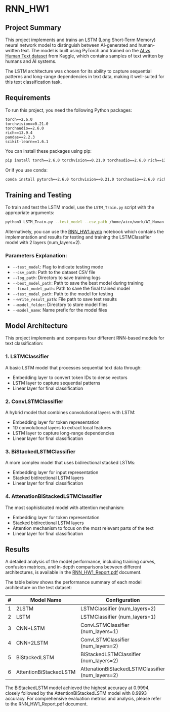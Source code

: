 # RNN_HW1
## Project Summary

This project implements and trains an LSTM (Long Short-Term Memory) neural network model to distinguish between AI-generated and human-written text. The model is built using PyTorch and trained on the [AI vs Human Text dataset](https://www.kaggle.com/datasets/shanegerami/ai-vs-human-text) from Kaggle, which contains samples of text written by humans and AI systems.

The LSTM architecture was chosen for its ability to capture sequential patterns and long-range dependencies in text data, making it well-suited for this text classification task.

## Requirements

To run this project, you need the following Python packages:

```
torch==2.6.0
torchvision==0.21.0
torchaudio==2.6.0
rich==13.9.4
pandas==2.2.3
scikit-learn==1.6.1
```

You can install these packages using pip:

```bash
pip install torch==2.6.0 torchvision==0.21.0 torchaudio==2.6.0 rich==13.9.4 pandas==2.2.3 scikit-learn==1.6.1
```

Or if you use conda:

```bash
conda install pytorch==2.6.0 torchvision==0.21.0 torchaudio==2.6.0 rich==13.9.4 pandas==2.2.3 scikit-learn==1.6.1 -c pytorch
```
## Training and Testing

To train and test the LSTM model, use the `LSTM_Train.py` script with the appropriate arguments:

```bash
python3 LSTM_Train.py --test_model --csv_path /home/aicv/work/AI_Human.csv --log_path runs/lstm_experiment --best_model_path ./models/lstm_model_best.pth --final_model_path ./models/lstm_model.pth --test_model_path ./models/lstm_model.pth --write_result_path ./runs/test/test_results.txt --model_folder ./models --model_name lstm_model
```

Alternatively, you can use the [RNN_HW1.ipynb](RNN_HW1.ipynb) notebook which contains the implementation and results for testing and training the LSTMClassifier model with 2 layers (num_layers=2).

### Parameters Explanation:

- `--test_model`: Flag to indicate testing mode
- `--csv_path`: Path to the dataset CSV file
- `--log_path`: Directory to save training logs
- `--best_model_path`: Path to save the best model during training
- `--final_model_path`: Path to save the final trained model
- `--test_model_path`: Path to the model for testing
- `--write_result_path`: File path to save test results
- `--model_folder`: Directory to store model files
- `--model_name`: Name prefix for the model files


## Model Architecture

This project implements and compares four different RNN-based models for text classification:

### 1. LSTMClassifier
A basic LSTM model that processes sequential text data through:
- Embedding layer to convert token IDs to dense vectors
- LSTM layer to capture sequential patterns
- Linear layer for final classification

### 2. ConvLSTMClassifier
A hybrid model that combines convolutional layers with LSTM:
- Embedding layer for token representation
- 1D convolutional layers to extract local features
- LSTM layer to capture long-range dependencies 
- Linear layer for final classification

### 3. BiStackedLSTMClassifier
A more complex model that uses bidirectional stacked LSTMs:
- Embedding layer for input representation
- Stacked bidirectional LSTM layers
- Linear layer for final classification

### 4. AttenationBiStackedLSTMClassifier
The most sophisticated model with attention mechanism:
- Embedding layer for token representation
- Stacked bidirectional LSTM layers
- Attention mechanism to focus on the most relevant parts of the text
- Linear layer for final classification

## Results

A detailed analysis of the model performance, including training curves, confusion matrices, and in-depth comparisons between different architectures, is available in the [RNN_HW1_Report.pdf](RNN_HW1_Report.pdf) document.

The table below shows the performance summary of each model architecture on the test dataset:

| # | Model Name | Configuration | Accuracy |
|---|------------|--------------|----------|
| 1 | 2LSTM | LSTMClassifier (num_layers=2) | 0.9960 |
| 2 | LSTM | LSTMClassifier (num_layers=1) | 0.9973 |
| 3 | CNN+LSTM | ConvLSTMClassifier (num_layers=1) | 0.9813 |
| 4 | CNN+2LSTM | ConvLSTMClassifier (num_layers=2) | 0.9987 |
| 5 | BiStackedLSTM | BiStackedLSTMClassifier (num_layers=2) | 0.9994 |
| 6 | AttentionBiStackedLSTM | AttenationBiStackedLSTMClassifier (num_layers=2) | 0.9993 |

The BiStackedLSTM model achieved the highest accuracy at 0.9994, closely followed by the AttentionBiStackedLSTM model with 0.9993 accuracy. For comprehensive evaluation metrics and analysis, please refer to the RNN_HW1_Report.pdf document.


